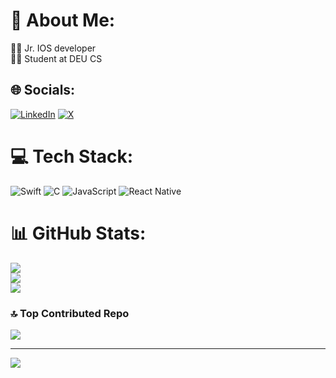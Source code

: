 # 💫 About Me:
🧑‍💻 Jr. IOS developer<br>👨‍🎓 Student at DEU CS


## 🌐 Socials:
[![LinkedIn](https://img.shields.io/badge/LinkedIn-%230077B5.svg?logo=linkedin&logoColor=white)](https://linkedin.com/in/ege-kaygisizer-5b14012b1) [![X](https://img.shields.io/badge/X-black.svg?logo=X&logoColor=white)](https://x.com/KaygEge) 

# 💻 Tech Stack:
![Swift](https://img.shields.io/badge/swift-F54A2A?style=for-the-badge&logo=swift&logoColor=white) ![C](https://img.shields.io/badge/c-%2300599C.svg?style=for-the-badge&logo=c&logoColor=white) ![JavaScript](https://img.shields.io/badge/javascript-%23323330.svg?style=for-the-badge&logo=javascript&logoColor=%23F7DF1E) ![React Native](https://img.shields.io/badge/react_native-%2320232a.svg?style=for-the-badge&logo=react&logoColor=%2361DAFB)
# 📊 GitHub Stats:
![](https://github-readme-stats.vercel.app/api?username=egekaygisizer&theme=dark&hide_border=true&include_all_commits=true&count_private=false)<br/>
![](https://github-readme-streak-stats.herokuapp.com/?user=egekaygisizer&theme=dark&hide_border=true)<br/>
![](https://github-readme-stats.vercel.app/api/top-langs/?username=egekaygisizer&theme=dark&hide_border=true&include_all_commits=true&count_private=false&layout=compact)

### 🔝 Top Contributed Repo
![](https://github-contributor-stats.vercel.app/api?username=egekaygisizer&limit=5&theme=dark&combine_all_yearly_contributions=true)

---
[![](https://visitcount.itsvg.in/api?id=egekaygisizer&icon=0&color=0)](https://visitcount.itsvg.in)
